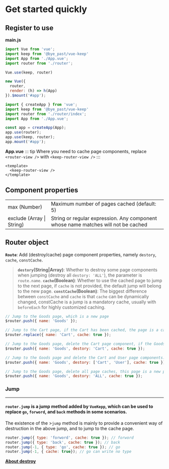 # Get started quickly

## Register to use
**main.js**
<CodeGroup>
  <CodeGroupItem title="Vue2.x" active>

  ```js
  import Vue from 'vue';
  import keep from '@bye_past/vue-keep'
  import App from './App.vue';
  import router from './router';

  Vue.use(keep, router)

  new Vue({
    router,
    render: (h) => h(App)
  }).$mount('#app');
  ```

  </CodeGroupItem>

  <CodeGroupItem title="Vue3.x">

  ```js
  import { createApp } from 'vue';
  import keep from '@bye_past/vue-keep'
  import router from './router/index';
  import App from './App.vue';

  const app = createApp(App);
  app.use(router);
  app.use(keep, router);
  app.mount('#app');
  ```

  </CodeGroupItem>
</CodeGroup>

**App.vue**
::: tip
Where you need to cache page components, replace `<router-view />` with `<keep-router-view />`
:::
```vue
<template>
  <keep-router-view />
</template>
```

## Component properties

<table class="table table-bordered table-striped table-condensed">
  <tr>
    <td>max (Number)</td>
	  <td>Maximum number of pages cached (default: 5)</td>
  </tr>
  <tr>
    <td>exclude (Array | String)</td>
	  <td>String or regular expression. Any component whose name matches will not be cached</td>
  </tr>
</table>

## Router object

**`Route`**: Add (destroy/cache) page component properties, namely `destory`, `cache`, `constCache`.
   > **`destory`(String|Array)**: Whether to destroy some page components when jumping (destroy all `destory: 'ALL'`), the parameter is `route.name`.
   > **`cache`(Boolean)**: Whether to use the cached page to jump to the next page, if `cache` is not provided, the default jump will belong to the new page.
   > **`constCache`(Boolean)**: The biggest difference between `constCache` and `cache` is that `cache` can be dynamically changed, constCache is a jump is a mandatory cache, usually with `beforeEach` for highly customized caching.
```js
// Jump to the Goods page, which is a new page
$router.push({ name: 'Goods' });

// Jump to the Cart page, if the Cart has been cached, the page is a cached page
$router.replace({ name: 'Cart', cache: true });

// Jump to the Goods page, delete the Cart page component, if the Goods has been cached, the page belongs to the cached page
$router.push({ name: 'Goods', destory: 'Cart', cache: true });

// Jump to the Goods page and delete the Cart and User page components. If the Goods has been cached, the page is a cached page
$router.push({ name: 'Goods', destory: ['Cart', 'User'], cache: true });

// Jump to the Goods page, delete all page caches, this page is a new page
$router.push({ name: 'Goods', destory: 'ALL', cache: true });
```


### Jump
---

#### `router.jump` is a jump method added by `VueKepp`, which can be used to replace `go`, `forword`, and `back` methods in some scenarios.
The existence of the >`jump` method is mainly to provide a convenient way of destruction in the above jump, and to jump to the cache page.
```js
router.jump({ type: 'forword', cache: true }); // forword
router.jump({ type: 'back', cache: true }); // back
router.jump(-1, { type: 'go', cache: true }); // go
router.jump(-1, { cache: true}); // go can write no type
```

**[About destroy](./destroy.md)**